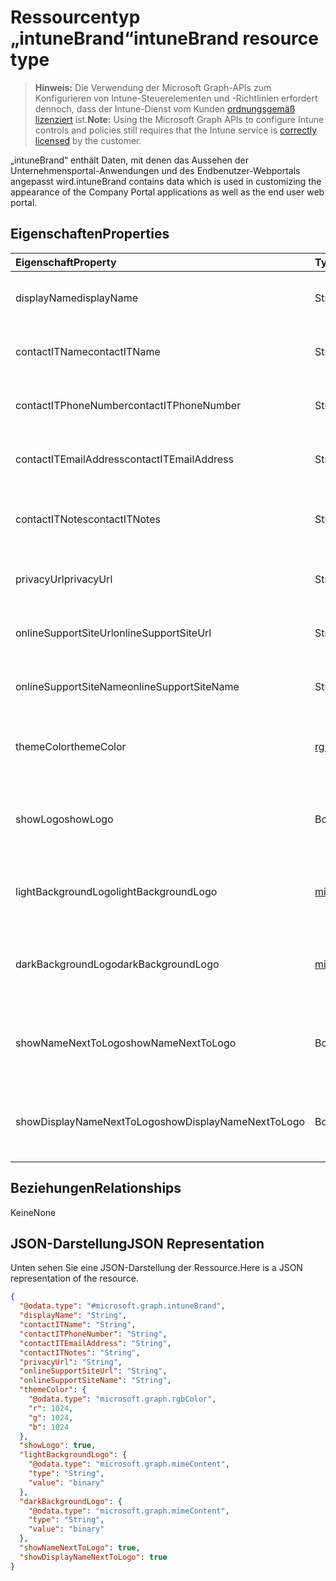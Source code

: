 # <a name="intunebrand-resource-type"></a><span data-ttu-id="d7a37-101">Ressourcentyp „intuneBrand“</span><span class="sxs-lookup"><span data-stu-id="d7a37-101">intuneBrand resource type</span></span>

> <span data-ttu-id="d7a37-102">**Hinweis:** Die Verwendung der Microsoft Graph-APIs zum Konfigurieren von Intune-Steuerelementen und -Richtlinien erfordert dennoch, dass der Intune-Dienst vom Kunden [ordnungsgemäß lizenziert](https://go.microsoft.com/fwlink/?linkid=839381) ist.</span><span class="sxs-lookup"><span data-stu-id="d7a37-102">**Note:** Using the Microsoft Graph APIs to configure Intune controls and policies still requires that the Intune service is [correctly licensed](https://go.microsoft.com/fwlink/?linkid=839381) by the customer.</span></span>

<span data-ttu-id="d7a37-103">„intuneBrand“ enthält Daten, mit denen das Aussehen der Unternehmensportal-Anwendungen und des Endbenutzer-Webportals angepasst wird.</span><span class="sxs-lookup"><span data-stu-id="d7a37-103">intuneBrand contains data which is used in customizing the appearance of the Company Portal applications as well as the end user web portal.</span></span>
## <a name="properties"></a><span data-ttu-id="d7a37-104">Eigenschaften</span><span class="sxs-lookup"><span data-stu-id="d7a37-104">Properties</span></span>
|<span data-ttu-id="d7a37-105">Eigenschaft</span><span class="sxs-lookup"><span data-stu-id="d7a37-105">Property</span></span>|<span data-ttu-id="d7a37-106">Typ</span><span class="sxs-lookup"><span data-stu-id="d7a37-106">Type</span></span>|<span data-ttu-id="d7a37-107">Beschreibung</span><span class="sxs-lookup"><span data-stu-id="d7a37-107">Description</span></span>|
|:---|:---|:---|
|<span data-ttu-id="d7a37-108">displayName</span><span class="sxs-lookup"><span data-stu-id="d7a37-108">displayName</span></span>|<span data-ttu-id="d7a37-109">String</span><span class="sxs-lookup"><span data-stu-id="d7a37-109">String</span></span>|<span data-ttu-id="d7a37-110">Unternehmensname/Organisationsname, der Endbenutzern angezeigt wird</span><span class="sxs-lookup"><span data-stu-id="d7a37-110">Company/organization name that is displayed to end users.</span></span>|
|<span data-ttu-id="d7a37-111">contactITName</span><span class="sxs-lookup"><span data-stu-id="d7a37-111">contactITName</span></span>|<span data-ttu-id="d7a37-112">String</span><span class="sxs-lookup"><span data-stu-id="d7a37-112">String</span></span>|<span data-ttu-id="d7a37-113">Name der für den IT-Support zuständigen Person/Organisation</span><span class="sxs-lookup"><span data-stu-id="d7a37-113">Name of the person/organization responsible for IT support.</span></span>|
|<span data-ttu-id="d7a37-114">contactITPhoneNumber</span><span class="sxs-lookup"><span data-stu-id="d7a37-114">contactITPhoneNumber</span></span>|<span data-ttu-id="d7a37-115">String</span><span class="sxs-lookup"><span data-stu-id="d7a37-115">String</span></span>|<span data-ttu-id="d7a37-116">Telefonnummer der für den IT-Support zuständigen Person/Organisation</span><span class="sxs-lookup"><span data-stu-id="d7a37-116">Phone number of the person/organization responsible for IT support.</span></span>|
|<span data-ttu-id="d7a37-117">contactITEmailAddress</span><span class="sxs-lookup"><span data-stu-id="d7a37-117">contactITEmailAddress</span></span>|<span data-ttu-id="d7a37-118">String</span><span class="sxs-lookup"><span data-stu-id="d7a37-118">String</span></span>|<span data-ttu-id="d7a37-119">E-Mail-Adresse der für den IT-Support zuständigen Person/Organisation</span><span class="sxs-lookup"><span data-stu-id="d7a37-119">Email address of the person/organization responsible for IT support.</span></span>|
|<span data-ttu-id="d7a37-120">contactITNotes</span><span class="sxs-lookup"><span data-stu-id="d7a37-120">contactITNotes</span></span>|<span data-ttu-id="d7a37-121">String</span><span class="sxs-lookup"><span data-stu-id="d7a37-121">String</span></span>|<span data-ttu-id="d7a37-122">Textkommentare zu der für den IT-Support zuständigen Person/Organisation</span><span class="sxs-lookup"><span data-stu-id="d7a37-122">Text comments regarding the person/organization responsible for IT support.</span></span>|
|<span data-ttu-id="d7a37-123">privacyUrl</span><span class="sxs-lookup"><span data-stu-id="d7a37-123">privacyUrl</span></span>|<span data-ttu-id="d7a37-124">String</span><span class="sxs-lookup"><span data-stu-id="d7a37-124">String</span></span>|<span data-ttu-id="d7a37-125">URL zur Datenschutzrichtlinie des Unternehmens/der Organisation</span><span class="sxs-lookup"><span data-stu-id="d7a37-125">URL to the company/organization’s privacy policy.</span></span>|
|<span data-ttu-id="d7a37-126">onlineSupportSiteUrl</span><span class="sxs-lookup"><span data-stu-id="d7a37-126">onlineSupportSiteUrl</span></span>|<span data-ttu-id="d7a37-127">String</span><span class="sxs-lookup"><span data-stu-id="d7a37-127">String</span></span>|<span data-ttu-id="d7a37-128">URL zur IT-Helpdesk-Website des Unternehmens/der Organisation</span><span class="sxs-lookup"><span data-stu-id="d7a37-128">URL to the company/organization’s IT helpdesk site.</span></span>|
|<span data-ttu-id="d7a37-129">onlineSupportSiteName</span><span class="sxs-lookup"><span data-stu-id="d7a37-129">onlineSupportSiteName</span></span>|<span data-ttu-id="d7a37-130">String</span><span class="sxs-lookup"><span data-stu-id="d7a37-130">String</span></span>|<span data-ttu-id="d7a37-131">Anzeigename der IT-Helpdesk-Website des Unternehmens/der Organisation</span><span class="sxs-lookup"><span data-stu-id="d7a37-131">Display name of the company/organization’s IT helpdesk site.</span></span>|
|<span data-ttu-id="d7a37-132">themeColor</span><span class="sxs-lookup"><span data-stu-id="d7a37-132">themeColor</span></span>|[<span data-ttu-id="d7a37-133">rgbColor</span><span class="sxs-lookup"><span data-stu-id="d7a37-133">rgbColor</span></span>](../resources/intune_onboarding_rgbcolor.md)|<span data-ttu-id="d7a37-134">Primäres Farbdesign für die Unternehmensportal-Anwendungen und das Webportal</span><span class="sxs-lookup"><span data-stu-id="d7a37-134">Primary theme color used in the Company Portal applications and web portal.</span></span>|
|<span data-ttu-id="d7a37-135">showLogo</span><span class="sxs-lookup"><span data-stu-id="d7a37-135">showLogo</span></span>|<span data-ttu-id="d7a37-136">Boolean</span><span class="sxs-lookup"><span data-stu-id="d7a37-136">Boolean</span></span>|<span data-ttu-id="d7a37-137">Boolescher Wert, der angibt, ob die vom Administrator bereitgestellten Logobilder angezeigt werden sollen</span><span class="sxs-lookup"><span data-stu-id="d7a37-137">Boolean that represents whether the administrator-supplied logo images are shown or not shown.</span></span>|
|<span data-ttu-id="d7a37-138">lightBackgroundLogo</span><span class="sxs-lookup"><span data-stu-id="d7a37-138">lightBackgroundLogo</span></span>|[<span data-ttu-id="d7a37-139">mimeContent</span><span class="sxs-lookup"><span data-stu-id="d7a37-139">mimeContent</span></span>](../resources/intune_shared_mimecontent.md)|<span data-ttu-id="d7a37-140">Logobild, das in Unternehmensportal-Apps mit hellem Hintergrund hinter dem Logo angezeigt werden soll</span><span class="sxs-lookup"><span data-stu-id="d7a37-140">Logo image displayed in Company Portal apps which have a light background behind the logo.</span></span>|
|<span data-ttu-id="d7a37-141">darkBackgroundLogo</span><span class="sxs-lookup"><span data-stu-id="d7a37-141">darkBackgroundLogo</span></span>|[<span data-ttu-id="d7a37-142">mimeContent</span><span class="sxs-lookup"><span data-stu-id="d7a37-142">mimeContent</span></span>](../resources/intune_shared_mimecontent.md)|<span data-ttu-id="d7a37-143">Logobild, das in Unternehmensportal-Apps mit dunklem Hintergrund hinter dem Logo angezeigt werden soll</span><span class="sxs-lookup"><span data-stu-id="d7a37-143">Logo image displayed in Company Portal apps which have a dark background behind the logo.</span></span>|
|<span data-ttu-id="d7a37-144">showNameNextToLogo</span><span class="sxs-lookup"><span data-stu-id="d7a37-144">showNameNextToLogo</span></span>|<span data-ttu-id="d7a37-145">Boolean</span><span class="sxs-lookup"><span data-stu-id="d7a37-145">Boolean</span></span>|<span data-ttu-id="d7a37-146">Boolescher Wert, der angibt, ob der vom Administrator angegebene Anzeigename neben dem Logobild angezeigt werden soll</span><span class="sxs-lookup"><span data-stu-id="d7a37-146">Boolean that represents whether the administrator-supplied display name will be shown next to the logo image.</span></span>|
|<span data-ttu-id="d7a37-147">showDisplayNameNextToLogo</span><span class="sxs-lookup"><span data-stu-id="d7a37-147">showDisplayNameNextToLogo</span></span>|<span data-ttu-id="d7a37-148">Boolean</span><span class="sxs-lookup"><span data-stu-id="d7a37-148">Boolean</span></span>|<span data-ttu-id="d7a37-149">Boolescher Wert, der angibt, ob der vom Administrator angegebene Anzeigename neben dem Logobild angezeigt werden soll</span><span class="sxs-lookup"><span data-stu-id="d7a37-149">Boolean that represents whether the administrator-supplied display name will be shown next to the logo image.</span></span>|

## <a name="relationships"></a><span data-ttu-id="d7a37-150">Beziehungen</span><span class="sxs-lookup"><span data-stu-id="d7a37-150">Relationships</span></span>
<span data-ttu-id="d7a37-151">Keine</span><span class="sxs-lookup"><span data-stu-id="d7a37-151">None</span></span>
## <a name="json-representation"></a><span data-ttu-id="d7a37-152">JSON-Darstellung</span><span class="sxs-lookup"><span data-stu-id="d7a37-152">JSON Representation</span></span>
<span data-ttu-id="d7a37-153">Unten sehen Sie eine JSON-Darstellung der Ressource.</span><span class="sxs-lookup"><span data-stu-id="d7a37-153">Here is a JSON representation of the resource.</span></span>
<!-- {
  "blockType": "resource",
  "keyProperty": "id",
  "@odata.type": "microsoft.graph.intuneBrand"
}
-->
``` json
{
  "@odata.type": "#microsoft.graph.intuneBrand",
  "displayName": "String",
  "contactITName": "String",
  "contactITPhoneNumber": "String",
  "contactITEmailAddress": "String",
  "contactITNotes": "String",
  "privacyUrl": "String",
  "onlineSupportSiteUrl": "String",
  "onlineSupportSiteName": "String",
  "themeColor": {
    "@odata.type": "microsoft.graph.rgbColor",
    "r": 1024,
    "g": 1024,
    "b": 1024
  },
  "showLogo": true,
  "lightBackgroundLogo": {
    "@odata.type": "microsoft.graph.mimeContent",
    "type": "String",
    "value": "binary"
  },
  "darkBackgroundLogo": {
    "@odata.type": "microsoft.graph.mimeContent",
    "type": "String",
    "value": "binary"
  },
  "showNameNextToLogo": true,
  "showDisplayNameNextToLogo": true
}
```



